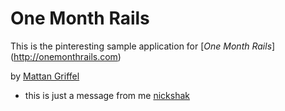 # One Month Rails

This is the pinteresting sample application for
[*One Month Rails*] (http://onemonthrails.com)

by [Mattan Griffel](http://mattangriffel.com)

- this is just a message from me [nickshak](http://bigassmessage.com/cff67)
